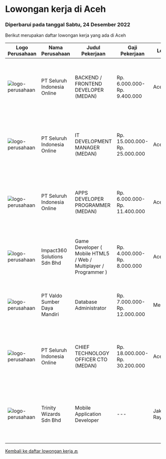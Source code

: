 
  # Lowongan kerja di Aceh

  ### Diperbarui pada tanggal Sabtu, 24 Desember 2022

  Berikut merupakan daftar lowongan kerja yang ada di Aceh

  |Logo Perusahaan | Nama Perusahaan | Judul Pekerjaan | Gaji Pekerjaan | Lokasi | Deskripsi | Tanggal diunggah | Pranala |
  | -------------- | --------------- | --------------- | --------- | --------- | -------------- | ------- | ----------- |
  |![logo-perusahaan](https://image-service-cdn.seek.com.au/c768f0670f8f8212da7de609b6af9d0b2e5134cc/ee4dce1061f3f616224767ad58cb2fc751b8d2dc)|PT Seluruh Indonesia Online|BACKEND / FRONTEND DEVELOPER (MEDAN)|Rp. 6.000.000-Rp. 9.400.000|Aceh|Memiliki pengalaman leadership sebagai Manager sebelumnya.Back End Engineer1. Memiliki pengalaman dalam membangun RESTful APIs2. Menguasai bahasa...|Senin, 19 Desember 2022|https://www.jobstreet.co.id/id/job/backend-frontend-developer-medan-4139192?token=0~65df8900-10c1-4257-9d2d-ed4c0c145b22&sectionRank=1&jobId=jobstreet-id-job-4139192|
|![logo-perusahaan](https://image-service-cdn.seek.com.au/c768f0670f8f8212da7de609b6af9d0b2e5134cc/ee4dce1061f3f616224767ad58cb2fc751b8d2dc)|PT Seluruh Indonesia Online|IT DEVELOPMENT MANAGER (MEDAN)|Rp. 15.000.000-Rp. 25.000.000|Aceh|Memiliki pengalaman leadership sebagai Manager sebelumnya.Back End Engineer1. Memiliki pengalaman dalam membangun RESTful APIs2. Menguasai bahasa...|Jumat, 16 Desember 2022|https://www.jobstreet.co.id/id/job/it-development-manager-medan-4146572?token=0~65df8900-10c1-4257-9d2d-ed4c0c145b22&sectionRank=2&jobId=jobstreet-id-job-4146572|
|![logo-perusahaan](https://image-service-cdn.seek.com.au/c768f0670f8f8212da7de609b6af9d0b2e5134cc/ee4dce1061f3f616224767ad58cb2fc751b8d2dc)|PT Seluruh Indonesia Online|APPS DEVELOPER PROGRAMMER (MEDAN)|Rp. 6.000.000-Rp. 11.400.000|Aceh|Semua programmer boleh melamar termasuk junior dan seniorBack End Engineer / front end1. Memiliki pengalaman dalam membangun RESTful APIs2. Menguasai...|Jumat, 16 Desember 2022|https://www.jobstreet.co.id/id/job/apps-developer-programmer-medan-4127213?token=0~65df8900-10c1-4257-9d2d-ed4c0c145b22&sectionRank=3&jobId=jobstreet-id-job-4127213|
|![logo-perusahaan](https://image-service-cdn.seek.com.au/f3e505b4d9da682a6f4f311bd59ccfe97c6d80cd/ee4dce1061f3f616224767ad58cb2fc751b8d2dc)|Impact360 Solutions Sdn Bhd|Game Developer ( Mobile HTML5 / Web / Multiplayer / Programmer )|Rp. 4.000.000-Rp. 8.000.000|Aceh|We are hiring remote HTML5 game developers from all parts of Indonesia. If you have real experience building HTML5 games or applications, you're...|Senin, 19 Desember 2022|https://www.jobstreet.co.id/id/job/game-developer-mobile-html5-web-multiplayer-programmer-5217617/origin/my?token=0~65df8900-10c1-4257-9d2d-ed4c0c145b22&sectionRank=4&jobId=jobstreet-my-job-5217617|
|![logo-perusahaan](https://image-service-cdn.seek.com.au/c8b4653eeb66df10a0b4efb696f683ada8224d5a/ee4dce1061f3f616224767ad58cb2fc751b8d2dc)|PT Valdo Sumber Daya Mandiri|Database Administrator|Rp. 7.000.000-Rp. 12.000.000|Meulaboh|Qualification Education Minimum D3 preferably from Informatics Engineering/Information System Experience Minimum 1 years in IT / related field Having...|Selasa, 13 Desember 2022|https://www.jobstreet.co.id/id/job/database-administrator-4141903?token=0~65df8900-10c1-4257-9d2d-ed4c0c145b22&sectionRank=5&jobId=jobstreet-id-job-4141903|
|![logo-perusahaan](https://image-service-cdn.seek.com.au/c768f0670f8f8212da7de609b6af9d0b2e5134cc/ee4dce1061f3f616224767ad58cb2fc751b8d2dc)|PT Seluruh Indonesia Online|CHIEF TECHNOLOGY OFFICER CTO (MEDAN)|Rp. 18.000.000-Rp. 30.200.000|Aceh|Memiliki pengalaman leadership sebagai Manager sebelumnya.Back End Engineer1. Memiliki pengalaman dalam membangun RESTful APIs2. Menguasai bahasa...|Kamis, 08 Desember 2022|https://www.jobstreet.co.id/id/job/chief-technology-officer-cto-medan-4123979?token=0~65df8900-10c1-4257-9d2d-ed4c0c145b22&sectionRank=6&jobId=jobstreet-id-job-4123979|
|![logo-perusahaan](https://image-service-cdn.seek.com.au/cfe05f28dbf142b84128ef993563f57445f28dbd/ee4dce1061f3f616224767ad58cb2fc751b8d2dc)|Trinity Wizards Sdn Bhd|Mobile Application Developer|---|Jakarta Raya|Job Purpose Responsible to design or re-design, developing, testing and implementing complex Mobile software programs and applications and providing...|Jumat, 09 Desember 2022|https://www.jobstreet.co.id/id/job/mobile-application-developer-5208860/origin/my?token=0~65df8900-10c1-4257-9d2d-ed4c0c145b22&sectionRank=7&jobId=jobstreet-my-job-5208860|


  [Kembali ke daftar lowongan kerja 🔙](../README.md#daftar-lowongan-kerja)
  